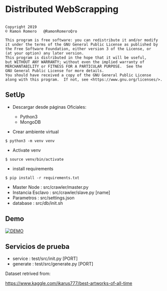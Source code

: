 # Distributed WebScrapping

```

Copyright 2019 
© Ramon Romero   @RamonRomeroQro

This program is free software: you can redistribute it and/or modify
it under the terms of the GNU General Public License as published by
the Free Software Foundation, either version 3 of the License, or
(at your option) any later version.
This program is distributed in the hope that it will be useful,
but WITHOUT ANY WARRANTY; without even the implied warranty of
MERCHANTABILITY or FITNESS FOR A PARTICULAR PURPOSE.  See the
GNU General Public License for more details.
You should have received a copy of the GNU General Public License
along with this program.  If not, see <https://www.gnu.org/licenses/>.

```

## SetUp

+ Descargar desde páginas Oficiales: 
   - Python3
   - MongoDB


+ Crear ambiente virtual
```
$ python3 -m venv venv
```
+ Activate venv
```
$ source venv/bin/activate
```
+ install requirements
```
$ pip install -r requirements.txt
```

- Master Node : src/crawler/master.py
- Instancia Esclavo : src/crawler/slave.py [name]
- Parametros : src/settings.json
- database : src/db/init.sh

## Demo

[![DEMO](http://img.youtube.com/vi/DuDJwQcMdAw/0.jpg)](http://www.youtube.com/watch?v=DuDJwQcMdAw)

## Servicios de prueba

- service : test/src/init.py [PORT]
- generate : test/src/generate.py [PORT]

Dataset retrived from:

https://www.kaggle.com/ikarus777/best-artworks-of-all-time



